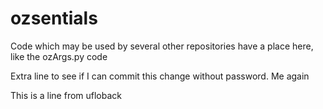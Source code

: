 # ozsentials
Code which may be used by several other repositories have a place here, like the ozArgs.py code

Extra line to see if I can commit this change without password. Me again

This is a line from ufloback
